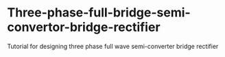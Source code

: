 # Three-phase-full-bridge-semi-convertor-bridge-rectifier
Tutorial for designing three phase full wave semi-converter bridge rectifier
